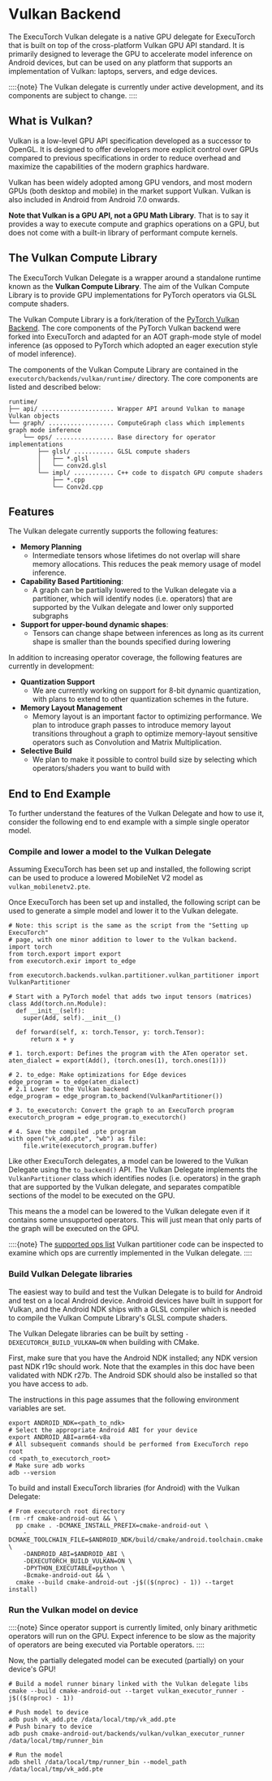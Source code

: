 # Vulkan Backend

The ExecuTorch Vulkan delegate is a native GPU delegate for ExecuTorch that is
built on top of the cross-platform Vulkan GPU API standard. It is primarily
designed to leverage the GPU to accelerate model inference on Android devices,
but can be used on any platform that supports an implementation of Vulkan:
laptops, servers, and edge devices.

::::{note}
The Vulkan delegate is currently under active development, and its components
are subject to change.
::::

## What is Vulkan?

Vulkan is a low-level GPU API specification developed as a successor to OpenGL.
It is designed to offer developers more explicit control over GPUs compared to
previous specifications in order to reduce overhead and maximize the
capabilities of the modern graphics hardware.

Vulkan has been widely adopted among GPU vendors, and most modern GPUs (both
desktop and mobile) in the market support Vulkan. Vulkan is also included in
Android from Android 7.0 onwards.

**Note that Vulkan is a GPU API, not a GPU Math Library**. That is to say it
provides a way to execute compute and graphics operations on a GPU, but does not
come with a built-in library of performant compute kernels.

## The Vulkan Compute Library

The ExecuTorch Vulkan Delegate is a wrapper around a standalone runtime known as
the **Vulkan Compute Library**. The aim of the Vulkan Compute Library is to
provide GPU implementations for PyTorch operators via GLSL compute shaders.

The Vulkan Compute Library is a fork/iteration of the [PyTorch Vulkan Backend](https://pytorch.org/tutorials/prototype/vulkan_workflow.html).
The core components of the PyTorch Vulkan backend were forked into ExecuTorch
and adapted for an AOT graph-mode style of model inference (as opposed to
PyTorch which adopted an eager execution style of model inference).

The components of the Vulkan Compute Library are contained in the
`executorch/backends/vulkan/runtime/` directory. The core components are listed
and described below:

```
runtime/
├── api/ .................... Wrapper API around Vulkan to manage Vulkan objects
└── graph/ .................. ComputeGraph class which implements graph mode inference
    └── ops/ ................ Base directory for operator implementations
        ├── glsl/ ........... GLSL compute shaders
        │   ├── *.glsl
        │   └── conv2d.glsl
        └── impl/ ........... C++ code to dispatch GPU compute shaders
            ├── *.cpp
            └── Conv2d.cpp
```

## Features

The Vulkan delegate currently supports the following features:

* **Memory Planning**
  * Intermediate tensors whose lifetimes do not overlap will share memory allocations. This reduces the peak memory usage of model inference.
* **Capability Based Partitioning**:
  * A graph can be partially lowered to the Vulkan delegate via a partitioner, which will identify nodes (i.e. operators) that are supported by the Vulkan delegate and lower only supported subgraphs
* **Support for upper-bound dynamic shapes**:
  * Tensors can change shape between inferences as long as its current shape is smaller than the bounds specified during lowering

In addition to increasing operator coverage, the following features are
currently in development:

* **Quantization Support**
  * We are currently working on support for 8-bit dynamic quantization, with plans to extend to other quantization schemes in the future.
* **Memory Layout Management**
  * Memory layout is an important factor to optimizing performance. We plan to introduce graph passes to introduce memory layout transitions throughout a graph to optimize memory-layout sensitive operators such as Convolution and Matrix Multiplication.
* **Selective Build**
  * We plan to make it possible to control build size by selecting which operators/shaders you want to build with

## End to End Example

To further understand the features of the Vulkan Delegate and how to use it,
consider the following end to end example with a simple single operator model.

### Compile and lower a model to the Vulkan Delegate

Assuming ExecuTorch has been set up and installed, the following script can be
used to produce a lowered MobileNet V2 model as `vulkan_mobilenetv2.pte`.

Once ExecuTorch has been set up and installed, the following script can be used
to generate a simple model and lower it to the Vulkan delegate.

```
# Note: this script is the same as the script from the "Setting up ExecuTorch"
# page, with one minor addition to lower to the Vulkan backend.
import torch
from torch.export import export
from executorch.exir import to_edge

from executorch.backends.vulkan.partitioner.vulkan_partitioner import VulkanPartitioner

# Start with a PyTorch model that adds two input tensors (matrices)
class Add(torch.nn.Module):
  def __init__(self):
    super(Add, self).__init__()

  def forward(self, x: torch.Tensor, y: torch.Tensor):
      return x + y

# 1. torch.export: Defines the program with the ATen operator set.
aten_dialect = export(Add(), (torch.ones(1), torch.ones(1)))

# 2. to_edge: Make optimizations for Edge devices
edge_program = to_edge(aten_dialect)
# 2.1 Lower to the Vulkan backend
edge_program = edge_program.to_backend(VulkanPartitioner())

# 3. to_executorch: Convert the graph to an ExecuTorch program
executorch_program = edge_program.to_executorch()

# 4. Save the compiled .pte program
with open("vk_add.pte", "wb") as file:
    file.write(executorch_program.buffer)
```

Like other ExecuTorch delegates, a model can be lowered to the Vulkan Delegate
using the `to_backend()` API. The Vulkan Delegate implements the
`VulkanPartitioner` class which identifies nodes (i.e. operators) in the graph
that are supported by the Vulkan delegate, and separates compatible sections of
the model to be executed on the GPU.

This means the a model can be lowered to the Vulkan delegate even if it contains
some unsupported operators. This will just mean that only parts of the graph
will be executed on the GPU.


::::{note}
The [supported ops list](https://github.com/pytorch/executorch/blob/main/backends/vulkan/op_registry.py#L194)
Vulkan partitioner code can be inspected to examine which ops are currently
implemented in the Vulkan delegate.
::::

### Build Vulkan Delegate libraries

The easiest way to build and test the Vulkan Delegate is to build for Android
and test on a local Android device. Android devices have built in support for
Vulkan, and the Android NDK ships with a GLSL compiler which is needed to
compile the Vulkan Compute Library's GLSL compute shaders.

The Vulkan Delegate libraries can be built by setting `-DEXECUTORCH_BUILD_VULKAN=ON`
when building with CMake.

First, make sure that you have the Android NDK installed; any NDK version past
NDK r19c should work. Note that the examples in this doc have been validated with
NDK r27b. The Android SDK should also be installed so that you have access to `adb`.

The instructions in this page assumes that the following environment variables
are set.

```shell
export ANDROID_NDK=<path_to_ndk>
# Select the appropriate Android ABI for your device
export ANDROID_ABI=arm64-v8a
# All subsequent commands should be performed from ExecuTorch repo root
cd <path_to_executorch_root>
# Make sure adb works
adb --version
```

To build and install ExecuTorch libraries (for Android) with the Vulkan
Delegate:

```shell
# From executorch root directory
(rm -rf cmake-android-out && \
  pp cmake . -DCMAKE_INSTALL_PREFIX=cmake-android-out \
    -DCMAKE_TOOLCHAIN_FILE=$ANDROID_NDK/build/cmake/android.toolchain.cmake \
    -DANDROID_ABI=$ANDROID_ABI \
    -DEXECUTORCH_BUILD_VULKAN=ON \
    -DPYTHON_EXECUTABLE=python \
    -Bcmake-android-out && \
  cmake --build cmake-android-out -j$(($(nproc) - 1)) --target install)
```

### Run the Vulkan model on device

::::{note}
Since operator support is currently limited, only binary arithmetic operators
will run on the GPU. Expect inference to be slow as the majority of operators
are being executed via Portable operators.
::::

Now, the partially delegated model can be executed (partially) on your device's
GPU!

```shell
# Build a model runner binary linked with the Vulkan delegate libs
cmake --build cmake-android-out --target vulkan_executor_runner -j$(($(nproc) - 1))

# Push model to device
adb push vk_add.pte /data/local/tmp/vk_add.pte
# Push binary to device
adb push cmake-android-out/backends/vulkan/vulkan_executor_runner /data/local/tmp/runner_bin

# Run the model
adb shell /data/local/tmp/runner_bin --model_path /data/local/tmp/vk_add.pte
```
